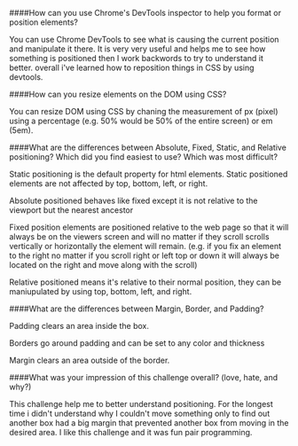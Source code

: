 ####How can you use Chrome's DevTools inspector to help you format or position elements?
  
  You can use Chrome DevTools to see what is causing the current position and manipulate it there. It is very very useful and helps me to see how something is positioned then I work backwords to try to understand it better. overall i've learned how to reposition things in CSS by using devtools.

####How can you resize elements on the DOM using CSS?

You can resize DOM using CSS by chaning the measurement of px (pixel) using a percentage (e.g. 50% would be 50% of the entire screen) or em (5em).
  

####What are the differences between Absolute, Fixed, Static, and Relative positioning? Which did you find easiest to use? Which was most difficult?

  Static positioning is the default property for html elements. Static positioned elements are not affected by top, bottom, left, or right.


  Absolute positioned behaves like fixed except it is not relative to the viewport but the nearest ancestor

  Fixed position elements are positioned relative to the web page so that it will always be on the viewers screen and will no matter if they scroll scrolls vertically or horizontally the element will remain. (e.g. if you fix an element to the right no matter if you scroll right or left top or down it will always be located on the right and move along with the scroll)

  Relative positioned means it's relative to their normal position, they can be maniupulated by using top, bottom, left, and right.

####What are the differences between Margin, Border, and Padding?
  
  Padding clears an area inside the box. 

  Borders go around padding and can be set to any color and thickness

  Margin clears an area outside of the border.

####What was your impression of this challenge overall? (love, hate, and why?)
   
   This challenge help me to better understand positioning. For the longest time i didn't understand why I couldn't move something only to find out another box had a big margin that prevented another box from moving in the desired area. I like this challenge and it was fun pair programming.
